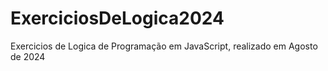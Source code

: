 # ExerciciosDeLogica2024
Exercicios de Logica de Programação em JavaScript, realizado em Agosto de 2024
